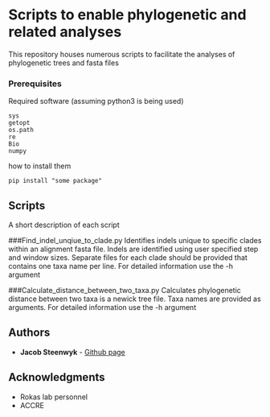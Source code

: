 # Scripts to enable phylogenetic and related analyses

This repository houses numerous scripts to facilitate the analyses of phylogenetic trees and fasta files

### Prerequisites

Required software
(assuming python3 is being used)

```
sys
getopt
os.path
re
Bio
numpy
```

how to install them

```
pip install "some package"
```

## Scripts

A short description of each script

###Find_indel_unqiue_to_clade.py
Identifies indels unique to specific clades within an alignment fasta file.
Indels are identified using user specified step and window sizes.
Separate files for each clade should be provided that contains one taxa name
per line.
For detailed information use the -h argument

###Calculate_distance_between_two_taxa.py
Calculates phylogenetic distance between two taxa is a newick tree file.
Taxa names are provided as arguments.
For detailed information use the -h argument

## Authors

* **Jacob Steenwyk** - [Github page](https://jsteenwyk.github.io/)

## Acknowledgments

* Rokas lab personnel
* ACCRE

